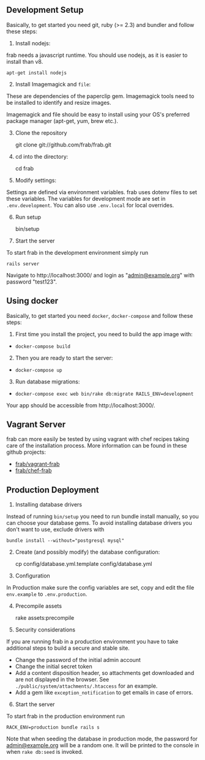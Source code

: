 ## Development Setup

Basically, to get started you need git, ruby (>= 2.3) and bundler
and follow these steps:

1) Install nodejs:

frab needs a javascript runtime. You should use
nodejs, as it is easier to install than v8.

    apt-get install nodejs

2) Install Imagemagick and `file`:

These are dependencies of the paperclip gem. Imagemagick
tools need to be installed to identify and resize images.

Imagemagick and file should be easy to install using your OS's
preferred package manager (apt-get, yum, brew etc.).

3) Clone the repository

    git clone git://github.com/frab/frab.git

4) cd into the directory:

    cd frab

5) Modify settings:

Settings are defined via environment variables. frab uses dotenv files to
set these variables. The variables for development mode are set in `.env.development`.
You can also use `.env.local` for local overrides.

6) Run setup

    bin/setup

10) Start the server

To start frab in the development environment simply run

    rails server

Navigate to http://localhost:3000/ and login as
"admin@example.org" with password "test123".

## Using docker

Basically, to get started you need `docker`, `docker-compose`
and follow these steps:

1) First time you install the project, you need to build the app image with:

- `docker-compose build`

2) Then you are ready to start the server:

- `docker-compose up`

3) Run database migrations:

- `docker-compose exec web bin/rake db:migrate RAILS_ENV=development`

Your app should be accessible from http://localhost:3000/.

## Vagrant Server

frab can more easily be tested by using vagrant with chef recipes taking care of the installation process.
More information can be found in these github projects:

* [frab/vagrant-frab](https://github.com/frab/vagrant-frab)
* [frab/chef-frab](https://github.com/frab/chef-frab)


## Production Deployment

1) Installing database drivers

Instead of running `bin/setup` you need to run bundle install manually, so
you can choose your database gems. To avoid installing database drivers you don't
want to use, exclude drivers with

    bundle install --without="postgresql mysql"

2) Create (and possibly modify) the database configuration:

    cp config/database.yml.template config/database.yml

3) Configuration

In Production make sure the config variables are set, copy and edit the file
`env.example` to `.env.production`.

4) Precompile assets

    rake assets:precompile

5) Security considerations

If you are running frab in a production environment you have to
take additional steps to build a secure and stable site.

* Change the password of the initial admin account
* Change the initial secret token
* Add a content disposition header, so attachments get downloaded and
are not displayed in the browser. See `./public/system/attachments/.htaccess` for an example.
* Add a gem like `exception_notification` to get emails in case of errors.

6) Start the server

To start frab in the production environment run

    RACK_ENV=production bundle rails s

Note that when seeding the database in production mode, the password for
admin@example.org will be a random one. It will be printed to the console
in when `rake db:seed` is invoked.
